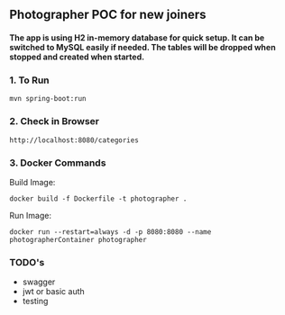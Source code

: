 ## Photographer POC for new joiners

#### The app is using H2 in-memory database for quick setup. It can be switched to MySQL easily if needed. The tables will be dropped when stopped and created when started.

### 1. To Run

```
mvn spring-boot:run
```

### 2. Check in Browser

```
http://localhost:8080/categories
```
### 3. Docker Commands

Build Image:
```
docker build -f Dockerfile -t photographer .
```
Run Image:
```
docker run --restart=always -d -p 8080:8080 --name photographerContainer photographer
```

### TODO's

- swagger
- jwt or basic auth
- testing
